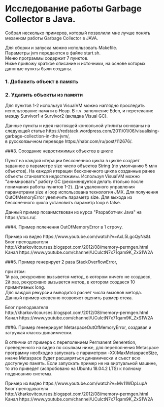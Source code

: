 # Исследование работы Garbage Collector в Java.

Собрал несколько примеров, который позволили мне лучше понять механизм работы Garbage Collector в JAVA.

<p>
Для сборки и запуска можно использовать Makefile. <br>
Параметры jvm передаются в файле start.sh. <br>
Меню программы содержит 7 пунктов. <br>
Ниже привожу краткое описание и источники, на основе которых даннные пункты были созданы. <br>
</p>

### 1. Добавить объект в память
### 2. Удалить объекты из памяти

<p>
Для пунктов 1-2 используя VisualVM можно наглядно проследить использование памяти в Heap. 
В т.ч. заполнение Eden, и перетекание между Survivor1 и Survivor2 (вкладка Visual GC).</p>

<p>
Данные пункты и идея настоящей консольной утилиты основаны на следующей статье https://redstack.wordpress.com/2011/01/06/visualising-garbage-collection-in-the-jvm/,
<br>
в русскоязычном переводе https://habr.com/ru/post/112676/.
</p>


###3. Сооздание недостижимых объектов в цикле
<p>
Пункт на каждой итерации бесконечноо цикла в цикле создает заданное в параметре size число объектов String (по умолчанию 5 млн объектов). На каждой итерации бесконечного цикла созданные ранее объекты становятся недостежимы. Используя VisualVM можно "анимировать" работу GC (рекомендуется делать птолько после понимания работы пунктов 1-2).
Для удаленного управления параметрами size и loop использована технология JMX. 
Для получения OutOfMemoryError увеличить параметр size. 
Для выхода из бесконечного цикла установить параметр loop в false.
</p>

<p>
Данный пример позаимствован из курса "Разработчик Java" на https://otus.ru/.
</p>

###4. Пример полечения OutOfMemoryError в 1 строчу.
<p>
Пример из видео https://www.youtube.com/watch?v=AxL5LgoQyNs&t. <br>
Блог преподавателя http://kharkovitcourses.blogspot.com/2012/08/memory-permgen.html<br>
Канал https://www.youtube.com/channel/UCuIctN7x71qam9K_ZxS1W2A<br>
</p>

###5. Пример генерирует 2 раза StackOverflowError,
 <p>
 при этом:<br>
 1й раз, рекурсивно вызывется метод, в котором ничего не создаеся, <br>
 2й раз, рекурсивно вызывется метод, в котором создаеся 10 примитивных long. <br>
 Для каждой рекурсии выводится расчет числа вызовов метода. <br>
 Данный пример косвенно позволяет оценить размер стека.
 </p>

<p>
Блог преподавателя http://kharkovitcourses.blogspot.com/2012/08/memory-permgen.html<br>
Канал https://www.youtube.com/channel/UCuIctN7x71qam9K_ZxS1W2A
</p>

###6. Пример гененрирует MetaspaceOutOfMemoryError, создавая и загружая классы динаимчески.
<p>
В отличии от примера с переполением Permanent Generetion, преведенного на видео по ссылкам ниже, для переполнения Metaspace программу необходио запускать с параметром -XX:MaxMetaspaceSize, иначе Metaspace будет расширяться динамически и съест всю доступную память. Если запускать пример не на виртуальной машине, то это приведет (испробовано на Ubuntu 18.04.2 LTS) к полному подвисанию системы.
</p>

<p>
Пример из видео https://www.youtube.com/watch?v=Mv11WDpLupA <br>
Блог преподавателя http://kharkovitcourses.blogspot.com/2012/08/memory-permgen.html <br>
Канал https://www.youtube.com/channel/UCuIctN7x71qam9K_ZxS1W2A
</p>